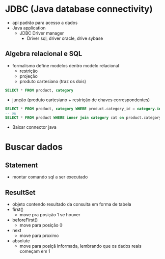# JDBC (Java database connectivity) 
- api padrão para acesso a dados
- Java application
  - JDBC Driver manager
    - Driver sql, driver oracle, drive sybase

## Algebra relacional e SQL
- formalismo define modelos dentro modelo relacional
  - restrição
  - projeção
  - produto cartesiano (traz os dois)
```sql
SELECT * FROM product, category
```
  - junção (produto cartesiano + restrição de chaves correspondentes)
```sql
SELECT * FROM product, category WHERE product.category_id = category.id
-- ou
SELECT * FROM product WHERE inner join category cat on product.category_id = cat.id
```
- Baixar connector java

# Buscar dados
## Statement
- montar comando sql a ser executado
## ResultSet
- objeto contendo resultado da consulta em forma de tabela
- first() 
  - move pra posição 1 se houver
- beforeFirst()
  - move para posição 0
- next
  - move para proximo
- absolute 
  - move para posiçã informada, lembrando que os dados reais começam em 1
